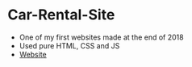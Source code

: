 # Car-Rental-Site

- One of my first websites made at the end of 2018
- Used pure HTML, CSS and JS
- [Website](https://wypozyczalnia-sosnowski.pl/)
